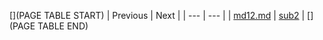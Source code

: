 [](PAGE TABLE START)
| Previous | Next |
| --- | --- |
| [md12.md](..\md12.md) | [sub2](..\sub2) |
[](PAGE TABLE END)
